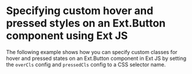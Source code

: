 # Specifying custom hover and pressed styles on an Ext.Button component using Ext JS #

The following example shows how you can specify custom classes for hover and pressed states on an Ext.Button component in Ext JS by setting the `overCls` config and `pressedCls` config to a CSS selector name.
